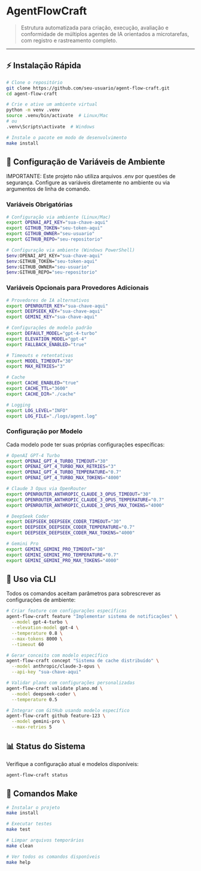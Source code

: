 # AgentFlowCraft

> Estrutura automatizada para criação, execução, avaliação e conformidade de múltiplos agentes de IA orientados a microtarefas, com registro e rastreamento completo.

---

## ⚡ Instalação Rápida

```bash
# Clone o repositório
git clone https://github.com/seu-usuario/agent-flow-craft.git
cd agent-flow-craft

# Crie e ative um ambiente virtual
python -m venv .venv
source .venv/bin/activate  # Linux/Mac
# ou
.venv\Scripts\activate  # Windows

# Instale o pacote em modo de desenvolvimento
make install
```

## 🔐 Configuração de Variáveis de Ambiente

IMPORTANTE: Este projeto não utiliza arquivos .env por questões de segurança. Configure as variáveis diretamente no ambiente ou via argumentos de linha de comando.

### Variáveis Obrigatórias

```bash
# Configuração via ambiente (Linux/Mac)
export OPENAI_API_KEY="sua-chave-aqui"
export GITHUB_TOKEN="seu-token-aqui"
export GITHUB_OWNER="seu-usuario"
export GITHUB_REPO="seu-repositorio"

# Configuração via ambiente (Windows PowerShell)
$env:OPENAI_API_KEY="sua-chave-aqui"
$env:GITHUB_TOKEN="seu-token-aqui"
$env:GITHUB_OWNER="seu-usuario"
$env:GITHUB_REPO="seu-repositorio"
```

### Variáveis Opcionais para Provedores Adicionais

```bash
# Provedores de IA alternativos
export OPENROUTER_KEY="sua-chave-aqui"
export DEEPSEEK_KEY="sua-chave-aqui"
export GEMINI_KEY="sua-chave-aqui"

# Configurações de modelo padrão
export DEFAULT_MODEL="gpt-4-turbo"
export ELEVATION_MODEL="gpt-4"
export FALLBACK_ENABLED="true"

# Timeouts e retentativas
export MODEL_TIMEOUT="30"
export MAX_RETRIES="3"

# Cache
export CACHE_ENABLED="true"
export CACHE_TTL="3600"
export CACHE_DIR="./cache"

# Logging
export LOG_LEVEL="INFO"
export LOG_FILE="./logs/agent.log"
```

### Configuração por Modelo

Cada modelo pode ter suas próprias configurações específicas:

```bash
# OpenAI GPT-4 Turbo
export OPENAI_GPT_4_TURBO_TIMEOUT="30"
export OPENAI_GPT_4_TURBO_MAX_RETRIES="3"
export OPENAI_GPT_4_TURBO_TEMPERATURE="0.7"
export OPENAI_GPT_4_TURBO_MAX_TOKENS="4000"

# Claude 3 Opus via OpenRouter
export OPENROUTER_ANTHROPIC_CLAUDE_3_OPUS_TIMEOUT="30"
export OPENROUTER_ANTHROPIC_CLAUDE_3_OPUS_TEMPERATURE="0.7"
export OPENROUTER_ANTHROPIC_CLAUDE_3_OPUS_MAX_TOKENS="4000"

# DeepSeek Coder
export DEEPSEEK_DEEPSEEK_CODER_TIMEOUT="30"
export DEEPSEEK_DEEPSEEK_CODER_TEMPERATURE="0.7"
export DEEPSEEK_DEEPSEEK_CODER_MAX_TOKENS="4000"

# Gemini Pro
export GEMINI_GEMINI_PRO_TIMEOUT="30"
export GEMINI_GEMINI_PRO_TEMPERATURE="0.7"
export GEMINI_GEMINI_PRO_MAX_TOKENS="4000"
```

## 🚀 Uso via CLI

Todos os comandos aceitam parâmetros para sobrescrever as configurações de ambiente:

```bash
# Criar feature com configurações específicas
agent-flow-craft feature "Implementar sistema de notificações" \
  --model gpt-4-turbo \
  --elevation-model gpt-4 \
  --temperature 0.8 \
  --max-tokens 8000 \
  --timeout 60

# Gerar conceito com modelo específico
agent-flow-craft concept "Sistema de cache distribuído" \
  --model anthropic/claude-3-opus \
  --api-key "sua-chave-aqui"

# Validar plano com configurações personalizadas
agent-flow-craft validate plano.md \
  --model deepseek-coder \
  --temperature 0.5

# Integrar com GitHub usando modelo específico
agent-flow-craft github feature-123 \
  --model gemini-pro \
  --max-retries 5
```

## 📊 Status do Sistema

Verifique a configuração atual e modelos disponíveis:

```bash
agent-flow-craft status
```

## 🔄 Comandos Make

```bash
# Instalar o projeto
make install

# Executar testes
make test

# Limpar arquivos temporários
make clean

# Ver todos os comandos disponíveis
make help
```
